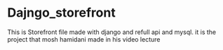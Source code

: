 # Dajngo_storefront
This is Storefront file made with django and refull api and mysql.
it is the project that mosh hamidani made in his video lecture
